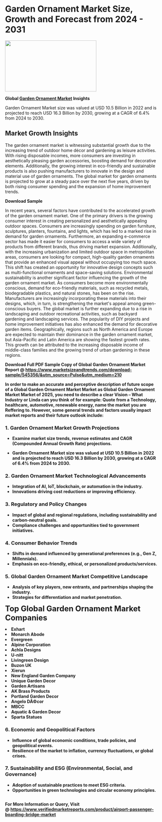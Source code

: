 <H1>Garden Ornament Market Size, Growth and Forecast from 2024 - 2031</H1><img class="aligncenter size-medium wp-image-584254" src="https://thirdeyenews.in/wp-content/uploads/2024/09/Global-Market-Research-300x168.jpeg" alt="" width="300" height="168" /><p><strong>Global&nbsp;<a href="https://www.marketsizeandtrends.com/download-sample/545356/&amp;utm_source=Pulse&amp;utm_medium=210">Garden Ornament Market</a> Insights</strong></p><p>Garden Ornament Market size was valued at USD 10.5 Billion in 2022 and is projected to reach USD 16.3 Billion by 2030, growing at a CAGR of 6.4% from 2024 to 2030.</p><p><h2>Market Growth Insights</h2> <p>The garden ornament market is witnessing substantial growth due to the increasing trend of outdoor home décor and gardening as leisure activities. With rising disposable incomes, more consumers are investing in aesthetically pleasing garden accessories, boosting demand for decorative elements. Additionally, the growing interest in eco-friendly and sustainable products is also pushing manufacturers to innovate in the design and material use of garden ornaments. The global market for garden ornaments is projected to grow at a steady pace over the next five years, driven by both rising consumer spending and the expansion of home improvement trends.</p> <p><strong>Download Sample</strong></p> <p>In recent years, several factors have contributed to the accelerated growth of the garden ornament market. One of the primary drivers is the growing consumer interest in creating personalized and aesthetically appealing outdoor spaces. Consumers are increasingly spending on garden furniture, sculptures, planters, fountains, and lights, which has led to a marked rise in demand for garden ornaments. Furthermore, an expanding e-commerce sector has made it easier for consumers to access a wide variety of products from different brands, thus driving market expansion. Additionally, with the increasing urbanization and limited outdoor space in metropolitan areas, consumers are looking for compact, high-quality garden ornaments that provide an enhanced visual appeal without occupying too much space. This shift has created an opportunity for innovative design concepts such as multi-functional ornaments and space-saving solutions. Environmental sustainability is another significant factor influencing the growth of the garden ornament market. As consumers become more environmentally conscious, demand for eco-friendly materials, such as recycled metals, biodegradable plastics, and natural stones, has been on the rise. Manufacturers are increasingly incorporating these materials into their designs, which, in turn, is strengthening the market's appeal among green-conscious buyers. The global market is further expanding due to a rise in landscaping and outdoor recreational activities, such as backyard gardening and landscaping services. The popularity of DIY projects and home improvement initiatives has also enhanced the demand for decorative garden items. Geographically, regions such as North America and Europe are expected to maintain their dominance in the garden ornament market, but Asia-Pacific and Latin America are showing the fastest growth rates. This growth can be attributed to the increasing disposable income of middle-class families and the growing trend of urban gardening in these regions. <p><strong></p><p><span class=""><strong>Download Full PDF Sample Copy of Global Garden Ornament Market Report</strong> @ <a href="https://www.marketsizeandtrends.com/download-sample/545356/&amp;utm_source=Pulse&amp;utm_medium=210" target="_blank">https://www.marketsizeandtrends.com/download-sample/545356/&amp;utm_source=Pulse&amp;utm_medium=210</a></span></p><p>In order to make an accurate and perceptive description of future scope of a Global&nbsp;Garden Ornament Market Market as Global&nbsp;Garden Ornament Market Market of 2025, you need to describe a clear Vision &ndash; What Industry or Linda can you think of for example: Quote from a Technology, healthcare, automotive, renewable energy, name the market you are Reffering to. However, some general trends and factors usually impact market reports and their future outlook include:</p><h3>1.&nbsp;<strong>Garden Ornament Market Growth Projections</strong></h3><ul><li>Examine market size trends, revenue estimates and CAGR (Compounded Annual Growth Rate) projections.</li><li><p>Garden Ornament Market size was valued at USD 10.5 Billion in 2022 and is projected to reach USD 16.3 Billion by 2030, growing at a CAGR of 6.4% from 2024 to 2030.</p></li></ul><h3>2.&nbsp;<strong>Garden Ornament Market Technological Advancements</strong></h3><ul><li>Integration of AI, IoT, blockchain, or automation in the industry.</li><li>Innovations driving cost reductions or improving efficiency.</li></ul><h3>3.&nbsp;<strong>Regulatory and Policy Changes</strong></h3><ul><li>Impact of global and regional regulations, including sustainability and carbon-neutral goals.</li><li>Compliance challenges and opportunities tied to government initiatives.</li></ul><h3>4.&nbsp;<strong>Consumer Behavior Trends</strong></h3><ul><li>Shifts in demand influenced by generational preferences (e.g., Gen Z, Millennials).</li><li>Emphasis on eco-friendly, ethical, or personalized products/services.</li></ul><h3>5.&nbsp;<strong>Global Garden Ornament Market Competitive Landscape</strong></h3><ul><li>Analysis of key players, new entrants, and partnerships shaping the industry.</li><li>Strategies for differentiation and market penetration.</li></ul><p data-pm-slice="1 1 []"><span style="color: inherit; font-family: inherit; font-size: 25px;">Top Global Garden Ornament Market Companies</span></p><div class="" data-test-id=""><p><li>Exhart</li><li> Monarch Abode</li><li> Evergreen</li><li> Alpine Corporation</li><li> Achla Designs</li><li> U-nitt</li><li> Livingreen Design</li><li> Buzon UK</li><li> Xierun</li><li> New England Garden Company</li><li> Unique Garden Decor</li><li> Garden Artisans</li><li> AK Brass Products</li><li> Portland Garden Decor</li><li> Angelo DÃ©cor</li><li> MBCC</li><li> Aquatic & Garden Decor</li><li> Sparta Statues</li></p></div><h3>6.&nbsp;<strong>Economic and Geopolitical Factors</strong></h3><ul><li>Influence of global economic conditions, trade policies, and geopolitical events.</li><li>Resilience of the market to inflation, currency fluctuations, or global crises.</li></ul><h3>7.&nbsp;<strong>Sustainability and ESG (Environmental, Social, and Governance)</strong></h3><ul><li>Adoption of sustainable practices to meet ESG criteria.</li><li>Opportunities in green technologies and circular economy principles.</li></ul><h2><strong style="font-size: 14px;">For More Information or Query, Visit @&nbsp;</strong><a style="background-color: #ffffff; font-size: 14px;" href="https://www.marketsizeandtrends.com/report/garden-ornament-market/" target="_blank">https://www.verifiedmarketreports.com/product/airport-passenger-boarding-bridge-market</a></h2>
